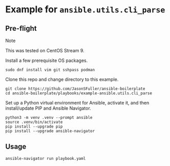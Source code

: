 # Example for `ansible.utils.cli_parse`

## Pre-flight

> [!NOTE]
> This was tested on CentOS Stream 9.

Install a few prerequisite OS packages.

```shell
sudo dnf install vim git sshpass podman
```

Clone this repo and change directory to this example.

```shell
git clone https://github.com/JasonSFuller/ansible-boilerplate
cd ansible-boilerplate/playbooks/example-ansible.utils.cli_parse
```

Set up a Python virtual environment for Ansible, activate it, and then
install/update PIP and Ansible Navigator.

```shell
python3 -m venv .venv --prompt ansible
source .venv/bin/activate
pip install --upgrade pip
pip install --upgrade ansible-navigator
```

## Usage

```shell
ansible-navigator run playbook.yaml
```
